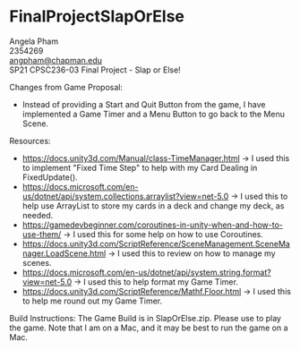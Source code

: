 # FinalProjectSlapOrElse

Angela Pham  
2354269  
angpham@chapman.edu  
SP21 CPSC236-03
Final Project - Slap or Else!

Changes from Game Proposal:
- Instead of providing a Start and Quit Button from the game, I have implemented a Game Timer and a Menu Button to go back to the Menu Scene.

Resources:
- https://docs.unity3d.com/Manual/class-TimeManager.html -> I used this to implement "Fixed Time Step" to help with my Card Dealing in FixedUpdate().
- https://docs.microsoft.com/en-us/dotnet/api/system.collections.arraylist?view=net-5.0 -> I used this to help use ArrayList to store my cards in a deck and change my deck, as needed.
- https://gamedevbeginner.com/coroutines-in-unity-when-and-how-to-use-them/ -> I used this for some help on how to use Coroutines.
- https://docs.unity3d.com/ScriptReference/SceneManagement.SceneManager.LoadScene.html -> I used this to review on how to manage my scenes.
- https://docs.microsoft.com/en-us/dotnet/api/system.string.format?view=net-5.0 -> I used this to help format my Game Timer.
- https://docs.unity3d.com/ScriptReference/Mathf.Floor.html -> I used this to help me round out my Game Timer.

Build Instructions: The Game Build is in SlapOrElse.zip. Please use to play the game. Note that I am on a Mac, and it may be best to run the game on a Mac.
